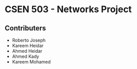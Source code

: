# CSEN 503 - Networks Project
## Contributers
  * Roberto Joseph
  * Kareem Heidar
  * Ahmed Heidar
  * Ahmed Kady
  * Kareem Mohamed


